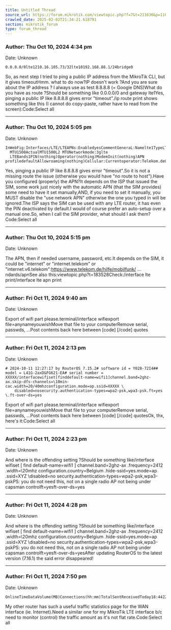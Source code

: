 ```yaml
---
title: Untitled Thread
source_url: https://forum.mikrotik.com/viewtopic.php?f=7&t=211636&p=1102585#p1102585
crawled_date: 2025-02-02T21:34:21.618791
section: mikrotik_forum
type: forum_thread
---
```


### Author: Thu Oct 10, 2024 4:34 pm
Date: Unknown

```
0.0.0.0/0lte1210.16.105.73/32lte10192.168.88.1/24bridge0
```

So, as next step I tried to ping a public IP address from the MikroTik CLI, but it gives timeoutHmm. what to do now?IP doesn't work ?And you are sure about the IP address ? I always use as test 8.8.8.8 (= Google DNS)What do you have as route ?Should be something like 0.0.0.0/0 and gateway lte1Yes, pinging a public IP like 8.8.8.8 gives error "timeout"./ip route print shows something like this (I cannot do copy-paste, rather have to read from the screen):Code:Select all


---
### Author: Thu Oct 10, 2024 5:05 pm
Date: Unknown

```
InWebFig:Interfaces/LTE/LTEAPNs:EnabledyesCommentGeneraL:Namelte1TypeLTE
  MTU1500ActualMTU1500L2 MTUNetworkmode:3glte
  LTEBands1PIN(nothing)Operator(nothing)ModemInit(nothing)APN profiledefaultAllowroaming(nothing)Cellular:Currentoperator:Telekom.deCurrentCellID:......
```

Yes, pinging a public IP like 8.8.8.8 gives error "timeout".So it is not a missing route the issue (otherwise you would have "no route to host").Have you configured (properly) the APN?It depends on the ISP that issued the SIM, some work just nicely with the automatic APN (that the SIM provides) some need to have it set manually,AND, if you need to set it manually, you MUST disable the "use network APN" otherwise the one you typed in will be ignored.The ISP says the SIM can be used with any LTE router, it has even the PIN deactivated by default.I would of course prefer an auto-setup over a manual one.So, when I call the SIM provider, what should I ask them?Code:Select all


---
### Author: Thu Oct 10, 2024 5:15 pm
Date: Unknown

The APN, then if needed username, password, etc.It depends on the SIM, it could be "internet" or "internet.telekom" or "internet.v6.telekom":https://www.telekom.de/hilfe/mobilfunk/ ... ndards/apnSee also this:viewtopic.php?t=183528Check:/interface lte print/interface lte apn print


---
### Author: Fri Oct 11, 2024 9:40 am
Date: Unknown

Export of wifi part please.terminal/interface wifiexport file=anynameyouwishMove that file to your computerRemove serial, passwds, ...Post contents back here between [code] [/code] quotes


---
### Author: Fri Oct 11, 2024 2:13 pm
Date: Unknown

```
# 2024-10-11 12:27:17 by RouterOS 7.15.2# software id = Y028-72I4## model = L41G-2axD&FG621-EA# serial number = XXXXX/interfacewifiset[finddefault-name=wifi1]channel.band=2ghz-ax.skip-dfs-channels=\10min-cac.width=20/40mhzconfiguration.mode=ap.ssid=XXXXX \
    disabled=nosecurity.authentication-types=wpa2-psk,wpa3-psk.ft=yes \.ft-over-ds=yes
```

Export of wifi part please.terminal/interface wifiexport file=anynameyouwishMove that file to your computerRemove serial, passwds, ...Post contents back here between [code] [/code] quotesOk, thx, here's it:Code:Select all


---
### Author: Fri Oct 11, 2024 2:23 pm
Date: Unknown

And where is the offending setting ?Should be something like/interface wifiset [ find default-name=wifi1 ] channel.band=2ghz-ax .frequency=2412 .width=\20mhz configuration.country=Belgium .hide-ssid=yes.mode=ap .ssid=XYZ \disabled=no security.authentication-types=wpa2-psk,wpa3-pskPS: you do not need this, not on a single radio AP not being under capsman controlft=yesft-over-ds=yes


---
### Author: Fri Oct 11, 2024 4:28 pm
Date: Unknown

And where is the offending setting ?Should be something like/interface wifiset [ find default-name=wifi1 ] channel.band=2ghz-ax .frequency=2412 .width=\20mhz configuration.country=Belgium .hide-ssid=yes.mode=ap .ssid=XYZ \disabled=no security.authentication-types=wpa2-psk,wpa3-pskPS: you do not need this, not on a single radio AP not being under capsman controlft=yesft-over-ds=yesAfter updating RouterOS to the latest version (7.16.1) the said error disappeared!


---
### Author: Fri Oct 11, 2024 7:50 pm
Date: Unknown

```
OnlineTimeDataVolume(MB)Connections(hh:mm)TotalSentReceivedToday18:44224857416732Yesterday24:00644578456610Currentweek114:44431553867392882Currentmonth258:44825328743737882Previousmonth713:56211193234161877776
```

My other router has such a useful traffic statistics page for the WAN interface (ie. Internet).Need a similar one for my MikroTik LTE interface b/c need to monitor (control) the traffic amount as it's not flat rate.Code:Select all

